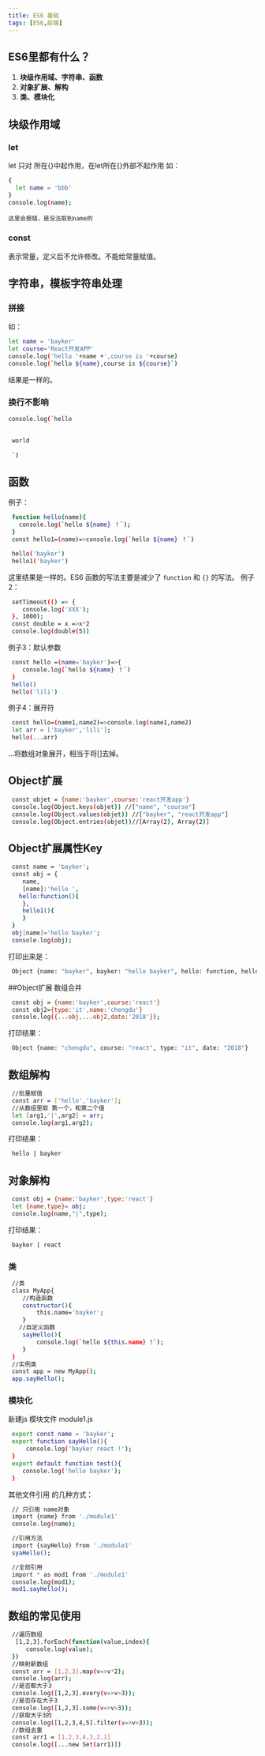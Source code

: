 ```yaml
---
title: ES6 基础
tags: [ES6,前端]
---
```

## ES6里都有什么？

1. **块级作用域、字符串、函数**
2. **对象扩展、解构**
3. **类、模块化**

## 块级作用域
### let
let 只对 所在{}中起作用，在let所在{}外部不起作用
如：
``` bash
{
  let name = 'bbb'
}
console.log(name);
```
`这里会报错，是没法取到name的`

### const
表示常量，定义后不允许修改。不能给常量赋值。


## 字符串，模板字符串处理
### 拼接
如：
``` bash
let name = 'bayker'
let course='React开发APP'
console.log('hello '+name +',course is '+course)
console.log(`hello ${name},course is ${course}`)
```
结果是一样的。
### 换行不影响

``` bash
console.log(`hello
 

 world
 
 `)
```
## 函数
例子：
``` bash
 function hello(name){
   console.log(`hello ${name} ！`);    
 }
 const hello1=(name)=>console.log(`hello ${name} ！`)

 hello('bayker')
 hello1('bayker')
```
这里结果是一样的。ES6 函数的写法主要是减少了 `function` 和 `{}` 的写法。
例子2：
``` bash
 setTimeout(() => {
    console.log('XXX');
 }, 1000);
 const double = x =>x*2
 console.log(double(5))
```
例子3：默认参数
``` bash
 const hello =(name='bayker')=>{
    console.log(`hello ${name} ！`)
 }
 hello()
 hello('lili')
```
例子4：展开符
``` bash
 const hello=(name1,name2)=>console.log(name1,name2)
 let arr = ['bayker','lili'];
 hello(...arr)
```
...将数组对象展开，相当于将[]去掉。

## Object扩展
``` bash
 const objet = {name:'bayker',course:'react开发app'}
 console.log(Object.keys(objet)) //["name", "course"]
 console.log(Object.values(objet)) //["bayker", "react开发app"]
 console.log(Object.entries(objet))//[Array(2), Array(2)]
```
## Object扩展属性Key
``` bash
 const name = 'bayker';
 const obj = {
    name,
    [name]:'hello ',
   hello:function(){
    },
    hello1(){
    }
 }
 obj[name]='hello bayker';
 console.log(obj);
```
打印出来是：
``` bash
 Object {name: "bayker", bayker: "hello bayker", hello: function, hello1: function}
```

##Object扩展 数组合并
``` bash
 const obj = {name:'bayker',course:'react'}
 const obj2={type:'it',name:'chengdu'}
 console.log({...obj,...obj2,date:'2018'});
```
打印结果：
``` bash
 Object {name: "chengdu", course: "react", type: "it", date: "2018"}
```

## 数组解构
``` bash
 //批量赋值
 const arr = ['hello','bayker'];
 //从数组里取 第一个，和第二个值
 let [arg1,'|',arg2] = arr;
 console.log(arg1,arg2);
```
打印结果：
``` bash
 hello | bayker
```
## 对象解构
``` bash
 const obj = {name:'bayker',type:'react'}
 let {name,type}= obj;
 console.log(name,"|",type);
```
打印结果：
``` bash
 bayker | react
```
### 类
``` bash
 //类
 class MyApp{
    //构造函数
    constructor(){
        this.name='bayker';
    }
   //自定义函数
    sayHello(){
        console.log(`hello ${this.name} !`);
    }
 }
 //实例类
 const app = new MyApp();
 app.sayHello();
```


### 模块化
新建js 模块文件 module1.js
``` bash
 export const name = 'bayker';
 export function sayHello(){
     console.log('bayker react !');
 }
 export default function test(){
    console.log('hello bayker');    
 }
```
其他文件引用 的几种方式：
``` bash
 // 只引用 name对象
 import {name} from './module1'
 console.log(name);

 //引用方法
 import {sayHello} from './module1'
 syaHello();

 //全部引用
 import * as mod1 from './module1'
 console.log(mod1);
 mod1.sayHello();
```
## 数组的常见使用
``` bash
 //遍历数组
  [1,2,3].forEach(function(value,index){
     console.log(value);
 })
 //映射新数组
 const arr = [1,2,3].map(v=>v*2);
 console.log(arr);
 //是否都大于3
 console.log([1,2,3].every(v=>v>3));
 //是否存在大于3
 console.log([1,2,3].some(v=>v>3));
 //获取大于3的
 console.log([1,2,3,4,5].filter(v=>v>3));
 //数组去重
 const arr1 = [1,2,3,4,3,2,1]
 console.log([...new Set(arr1)])
```
